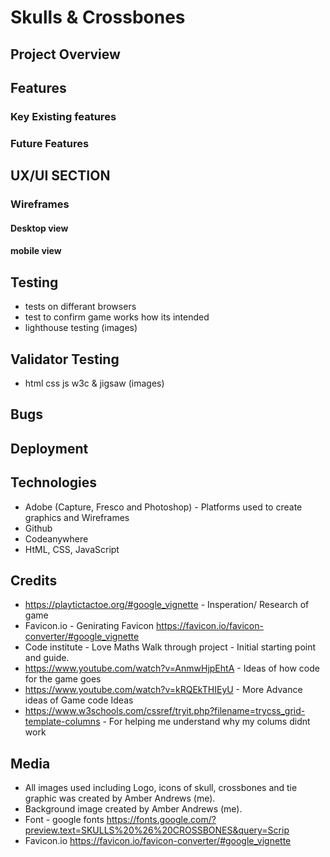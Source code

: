 # Skulls & Crossbones

## Project Overview

## Features
### Key Existing features
### Future Features

## UX/UI SECTION
### Wireframes
#### Desktop view 
#### mobile view

## Testing
* tests on differant browsers 
* test to confirm game works how its intended 
* lighthouse testing (images)

## Validator Testing
* html css js w3c & jigsaw (images)

## Bugs

## Deployment

## Technologies
* Adobe (Capture, Fresco and Photoshop) - Platforms used to create graphics and Wireframes
* Github
* Codeanywhere
* HtML, CSS, JavaScript

## Credits
* https://playtictactoe.org/#google_vignette - Insperation/ Research of game
* Favicon.io - Genirating Favicon <https://favicon.io/favicon-converter/#google_vignette>
* Code institute - Love Maths Walk through project - Initial starting point and guide.
* https://www.youtube.com/watch?v=AnmwHjpEhtA - Ideas of how code for the game goes
* https://www.youtube.com/watch?v=kRQEkTHIEyU - More Advance ideas of Game code Ideas
* https://www.w3schools.com/cssref/tryit.php?filename=trycss_grid-template-columns - For helping me understand why my colums didnt work


## Media
* All images used including Logo, icons of skull, crossbones and tie graphic was created by Amber Andrews (me).
* Background image created by Amber Andrews (me).
* Font - google fonts https://fonts.google.com/?preview.text=SKULLS%20%26%20CROSSBONES&query=Scrip 
* Favicon.io <https://favicon.io/favicon-converter/#google_vignette>
